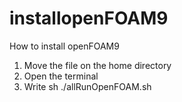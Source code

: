 # installopenFOAM9
How to install openFOAM9

1) Move the file on the home directory
2) Open the terminal
3) Write sh ./allRunOpenFOAM.sh 
